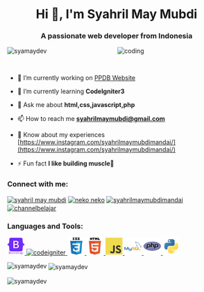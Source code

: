 <h1 align="center">Hi 👋, I'm Syahril May Mubdi</h1>
<h3 align="center">A passionate web developer from Indonesia</h3>

<img align="right" alt="coding" width="250" src="https://media.tenor.com/Rp0U7bdOhSUAAAAj/anime.gif">

<p align="left"> <img src="https://komarev.com/ghpvc/?username=syamaydev&label=Profile%20views&color=0e75b6&style=flat" alt="syamaydev" /> </p>

<p align="left"> <a href="https://twitter.com/" target="blank"><img src="https://img.shields.io/twitter/follow/?logo=twitter&style=for-the-badge" alt="" /></a> </p>

- 🔭 I’m currently working on [PPDB Website](https://github.com/SyamayDev/TugasCISyahril)

- 🌱 I’m currently learning **CodeIgniter3**

- 💬 Ask me about **html,css,javascript,php**

- 📫 How to reach me **syahrilmaymubdi@gmail.com**

- 📄 Know about my experiences [https://www.instagram.com/syahrilmaymubdimandai/](https://www.instagram.com/syahrilmaymubdimandai/)

- ⚡ Fun fact **I like building muscle💪**

<h3 align="left">Connect with me:</h3>
<p align="left">
<a href="https://linkedin.com/in/syahril may mubdi" target="blank"><img align="center" src="https://raw.githubusercontent.com/rahuldkjain/github-profile-readme-generator/master/src/images/icons/Social/linked-in-alt.svg" alt="syahril may mubdi" height="30" width="40" /></a>
<a href="https://fb.com/neko neko" target="blank"><img align="center" src="https://raw.githubusercontent.com/rahuldkjain/github-profile-readme-generator/master/src/images/icons/Social/facebook.svg" alt="neko neko" height="30" width="40" /></a>
<a href="https://instagram.com/syahrilmaymubdimandai" target="blank"><img align="center" src="https://raw.githubusercontent.com/rahuldkjain/github-profile-readme-generator/master/src/images/icons/Social/instagram.svg" alt="syahrilmaymubdimandai" height="30" width="40" /></a>
<a href="https://www.youtube.com/c/channelbelajar" target="blank"><img align="center" src="https://raw.githubusercontent.com/rahuldkjain/github-profile-readme-generator/master/src/images/icons/Social/youtube.svg" alt="channelbelajar" height="30" width="40" /></a>
</p>

<h3 align="left">Languages and Tools:</h3>
<p align="left"> <a href="https://getbootstrap.com" target="_blank" rel="noreferrer"> <img src="https://raw.githubusercontent.com/devicons/devicon/master/icons/bootstrap/bootstrap-plain-wordmark.svg" alt="bootstrap" width="40" height="40"/> </a> <a href="https://codeigniter.com" target="_blank" rel="noreferrer"> <img src="https://cdn.worldvectorlogo.com/logos/codeigniter.svg" alt="codeigniter" width="40" height="40"/> </a> <a href="https://www.w3schools.com/css/" target="_blank" rel="noreferrer"> <img src="https://raw.githubusercontent.com/devicons/devicon/master/icons/css3/css3-original-wordmark.svg" alt="css3" width="40" height="40"/> </a> <a href="https://www.w3.org/html/" target="_blank" rel="noreferrer"> <img src="https://raw.githubusercontent.com/devicons/devicon/master/icons/html5/html5-original-wordmark.svg" alt="html5" width="40" height="40"/> </a> <a href="https://developer.mozilla.org/en-US/docs/Web/JavaScript" target="_blank" rel="noreferrer"> <img src="https://raw.githubusercontent.com/devicons/devicon/master/icons/javascript/javascript-original.svg" alt="javascript" width="40" height="40"/> </a> <a href="https://www.mysql.com/" target="_blank" rel="noreferrer"> <img src="https://raw.githubusercontent.com/devicons/devicon/master/icons/mysql/mysql-original-wordmark.svg" alt="mysql" width="40" height="40"/> </a> <a href="https://www.php.net" target="_blank" rel="noreferrer"> <img src="https://raw.githubusercontent.com/devicons/devicon/master/icons/php/php-original.svg" alt="php" width="40" height="40"/> </a> <a href="https://www.python.org" target="_blank" rel="noreferrer"> <img src="https://raw.githubusercontent.com/devicons/devicon/master/icons/python/python-original.svg" alt="python" width="40" height="40"/> </a> </p>

<p><img align="left" src="https://github-readme-stats.vercel.app/api/top-langs?username=syamaydev&show_icons=true&locale=en&layout=compact" alt="syamaydev" /></p>

<p>&nbsp;<img align="center" src="https://github-readme-stats.vercel.app/api?username=syamaydev&show_icons=true&locale=en" alt="syamaydev" /></p>

<p><img align="center" src="https://github-readme-streak-stats.herokuapp.com/?user=syamaydev&" alt="syamaydev" /></p>


